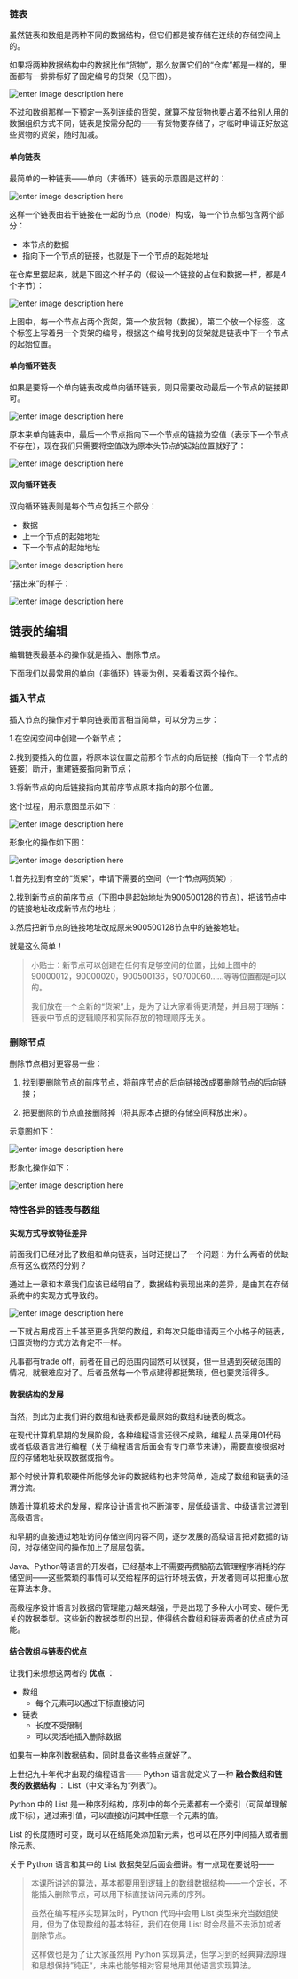 ### 链表

虽然链表和数组是两种不同的数据结构，但它们都是被存储在连续的存储空间上的。

如果将两种数据结构中的数据比作“货物”，那么放置它们的“仓库”都是一样的，里面都有一排排标好了固定编号的货架（见下图）。

![enter image description
here](https://images.gitbook.cn/ac051990-7f99-11e9-b041-13225ca87d14)

不过和数组那样一下预定一系列连续的货架，就算不放货物也要占着不给别人用的数据组织方式不同，链表是按需分配的——有货物要存储了，才临时申请正好放这些货物的货架，随时加减。

#### 单向链表

最简单的一种链表——单向（非循环）链表的示意图是这样的：

![enter image description
here](https://images.gitbook.cn/c986f6a0-7f99-11e9-a72f-db858373b063)

这样一个链表由若干链接在一起的节点（node）构成，每一个节点都包含两个部分：

  * 本节点的数据
  * 指向下一个节点的链接，也就是下一个节点的起始地址

在仓库里摆起来，就是下图这个样子的（假设一个链接的占位和数据一样，都是4个字节）：

![enter image description
here](https://images.gitbook.cn/48a64c60-7f9a-11e9-a72f-db858373b063)

上图中，每一个节点占两个货架，第一个放货物（数据），第二个放一个标签，这个标签上写着另一个货架的编号，根据这个编号找到的货架就是链表中下一个节点的起始位置。

#### 单向循环链表

如果是要将一个单向链表改成单向循环链表，则只需要改动最后一个节点的链接即可。

![enter image description
here](https://images.gitbook.cn/88b0f3a0-7f9a-11e9-a72f-db858373b063)

原本来单向链表中，最后一个节点指向下一个节点的链接为空值（表示下一个节点不存在），现在我们只需要将空值改为原本头节点的起始位置就好了：

![enter image description
here](https://images.gitbook.cn/b4b9adc0-846d-11e9-aff6-af0c2269f7e4)

#### 双向循环链表

双向循环链表则是每个节点包括三个部分：

  * 数据
  * 上一个节点的起始地址
  * 下一个节点的起始地址

![enter image description
here](https://images.gitbook.cn/a1f7bf10-7f9a-11e9-8c78-99eb5a2d4558)

“摆出来”的样子：

![enter image description
here](https://images.gitbook.cn/d8ad67b0-846f-11e9-bf73-a153754b1981)

## 链表的编辑

编辑链表最基本的操作就是插入、删除节点。

下面我们以最常用的单向（非循环）链表为例，来看看这两个操作。

### 插入节点

插入节点的操作对于单向链表而言相当简单，可以分为三步：

1.在空闲空间中创建一个新节点；

2.找到要插入的位置，将原本该位置之前那个节点的向后链接（指向下一个节点的链接）断开，重建链接指向新节点；

3.将新节点的向后链接指向其前序节点原本指向的那个位置。

这个过程，用示意图显示如下：

![enter image description
here](https://images.gitbook.cn/c16ba820-7f9a-11e9-a72f-db858373b063)

形象化的操作如下图：

![enter image description
here](https://images.gitbook.cn/c9eeeac0-7f9a-11e9-8c78-99eb5a2d4558)

1.首先找到有空的“货架”，申请下需要的空间（一个节点两货架）；

2.找到新节点的前序节点（下图中是起始地址为900500128的节点），把该节点中的链接地址改成新节点的地址；

3.然后把新节点的链接地址改成原来900500128节点中的链接地址。

就是这么简单！

>
> 小贴士：新节点可以创建在任何有足够空间的位置，比如上图中的90000012，90000020，900500136，90700060……等等位置都是可以的。
>
> 我们放在一个全新的“货架”上，是为了让大家看得更清楚，并且易于理解：链表中节点的逻辑顺序和实际存放的物理顺序无关。

### 删除节点

删除节点相对更容易一些：

  1. 找到要删除节点的前序节点，将前序节点的后向链接改成要删除节点的后向链接；

  2. 把要删除的节点直接删除掉（将其原本占据的存储空间释放出来）。

示意图如下：

![enter image description
here](https://images.gitbook.cn/0773d180-7f9b-11e9-b041-13225ca87d14)

形象化操作如下：

![enter image description
here](https://images.gitbook.cn/0e83fc20-7f9b-11e9-a72f-db858373b063)

### 特性各异的链表与数组

#### 实现方式导致特征差异

前面我们已经对比了数组和单向链表，当时还提出了一个问题：为什么两者的优缺点有这么截然的分别？

通过上一章和本章我们应该已经明白了，数据结构表现出来的差异，是由其在存储系统中的实现方式导致的。

![enter image description
here](https://images.gitbook.cn/2810f850-7f9b-11e9-b041-13225ca87d14)

一下就占用成百上千甚至更多货架的数组，和每次只能申请两三个小格子的链表，归置货物的方式方法肯定不一样。

凡事都有trade off，前者在自己的范围内固然可以很爽，但一旦遇到突破范围的情况，就很难应对了。后者虽然每一个节点建得都挺繁琐，但也要灵活得多。

#### 数据结构的发展

当然，到此为止我们讲的数组和链表都是最原始的数组和链表的概念。

在现代计算机早期的发展阶段，各种编程语言还很不成熟，编程人员采用01代码或者低级语言进行编程（关于编程语言后面会有专门章节来讲），需要直接根据对应的存储地址获取数据或指令。

那个时候计算机软硬件所能够允许的数据结构也非常简单，造成了数组和链表的泾渭分流。

随着计算机技术的发展，程序设计语言也不断演变，层低级语言、中级语言过渡到高级语言。

和早期的直接通过地址访问存储空间内容不同，逐步发展的高级语言把对数据的访问，对存储空间的操作加上了层层包装。

Java、Python等语言的开发者，已经基本上不需要再费脑筋去管理程序消耗的存储空间——这些繁琐的事情可以交给程序的运行环境去做，开发者则可以把重心放在算法本身。

高级程序设计语言对数据的管理能力越来越强，于是出现了多种大小可变、硬件无关的数据类型。这些新的数据类型的出现，使得结合数组和链表两者的优点成为可能。

#### 结合数组与链表的优点

让我们来想想这两者的 **优点** ：

  * 数组
    * 每个元素可以通过下标直接访问
  * 链表
    * 长度不受限制
    * 可以灵活地插入删除数据

如果有一种序列数据结构，同时具备这些特点就好了。

上世纪九十年代才出现的编程语言—— Python 语言就定义了一种 **融合数组和链表的数据结构** ： List（中文译名为“列表”）。

Python 中的 List 是一种序列结构，序列中的每个元素都有一个索引（可简单理解成下标），通过索引值，可以直接访问其中任意一个元素的值。

List 的长度随时可变，既可以在结尾处添加新元素，也可以在序列中间插入或者删除元素。

关于 Python 语言和其中的 List 数据类型后面会细讲。有一点现在要说明——

> 本课所讲述的算法，基本都要用到逻辑上的数组数据结构——一个定长，不能插入删除节点，可以用下标直接访问元素的序列。
>
> 虽然在编写程序实现算法时，Python 代码中会用 List 类型来充当数组使用，但为了体现数组的基本特征，我们在使用 List
> 时会尽量不去添加或者删除节点。
>
> 这样做也是为了让大家虽然用 Python 实现算法，但学习到的经典算法原理和思想保持”纯正“，未来也能够相对容易地用其他语言实现算法。

